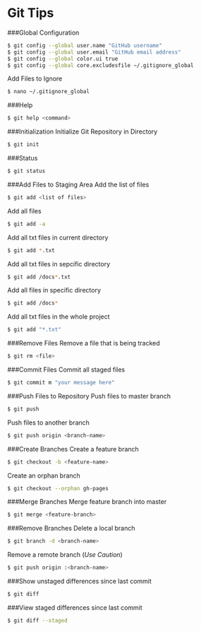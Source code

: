 Git Tips
========

###Global Configuration
```sh
$ git config --global user.name "GitHub username"
$ git config --global user.email "GitHub email address"
$ git config --global color.ui true
$ git config --global core.excludesfile ~/.gitignore_global
```

Add Files to Ignore
```sh
$ nano ~/.gitignore_global
```

###Help
```sh
$ git help <command>
```

###Initialization
Initialize Git Repository in Directory
```sh
$ git init
```

###Status
```sh
$ git status
```

###Add Files to Staging Area
Add the list of files
```sh
$ git add <list of files>
```

Add all files
```sh
$ git add -a
```

Add all txt files in current directory
```sh
$ git add *.txt
```

Add all txt files in sepcific directory
```sh
$ git add /docs*.txt
```

Add all files in specific directory
```sh
$ git add /docs*
```

Add all txt files in the whole project
```sh
$ git add "*.txt"
```

###Remove Files
Remove a file that is being tracked
```sh
$ git rm <file>
```

###Commit Files
Commit all staged files
```sh
$ git commit m "your message here"
```

###Push Files to Repository
Push files to master branch
```sh
$ git push
```

Push files to another branch
```sh
$ git push origin <branch-name>
```

###Create Branches
Create a feature branch
```sh
$ git checkout -b <feature-name>
```

Create an orphan branch
```sh
$ git checkout --orphan gh-pages
```

###Merge Branches
Merge feature branch into master
```sh
$ git merge <feature-branch>
```

###Remove Branches
Delete a local branch
```sh
$ git branch -d <branch-name>
```

Remove a remote branch (*Use Caution*)
```sh
$ git push origin :<branch-name>
```
###Show unstaged differences since last commit
```sh
$ git diff
```
###View staged differences since last commit
```sh
$ git diff --staged
```
